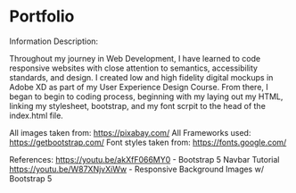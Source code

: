 # Portfolio

Information Description:

Throughout my journey in Web Development, I have learned to code responsive websites with close attention to semantics, accessibility standards, and design. I created low and high fidelity digital mockups in Adobe XD as part of my User Experience Design Course. From there, I began to begin to coding process, beginning with my laying out my HTML, linking my stylesheet, bootstrap, and my font scrpit to the head of the index.html file.

All images taken from: https://pixabay.com/
All Frameworks used: https://getbootstrap.com/
Font styles taken from: https://fonts.google.com/

References:
https://youtu.be/akXfF066MY0 - Bootstrap 5 Navbar Tutorial
https://youtu.be/W87XNjvXiWw - Responsive Background Images w/ Bootstrap 5